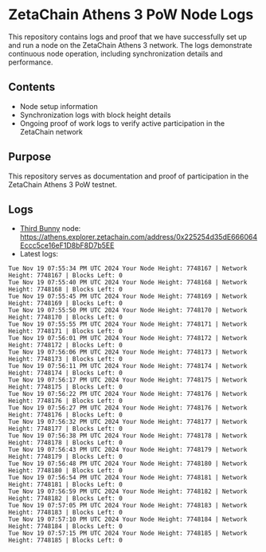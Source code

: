 # ZetaChain Athens 3 PoW Node Logs
This repository contains logs and proof that we have successfully set up and run a node on the ZetaChain Athens 3 network. The logs demonstrate continuous node operation, including synchronization details and performance.

## Contents
- Node setup information
- Synchronization logs with block height details
- Ongoing proof of work logs to verify active participation in the ZetaChain network

## Purpose
This repository serves as documentation and proof of participation in the ZetaChain Athens 3 PoW testnet.

## Logs

- [Third Bunny](https://thirdbunny.xyz/) node: https://athens.explorer.zetachain.com/address/0x225254d35dE666064Eccc5ce16eF1D8bF8D7b5EE
- Latest logs:
```
Tue Nov 19 07:55:34 PM UTC 2024 Your Node Height: 7748167 | Network Height: 7748167 | Blocks Left: 0
Tue Nov 19 07:55:40 PM UTC 2024 Your Node Height: 7748168 | Network Height: 7748168 | Blocks Left: 0
Tue Nov 19 07:55:45 PM UTC 2024 Your Node Height: 7748169 | Network Height: 7748169 | Blocks Left: 0
Tue Nov 19 07:55:50 PM UTC 2024 Your Node Height: 7748170 | Network Height: 7748170 | Blocks Left: 0
Tue Nov 19 07:55:55 PM UTC 2024 Your Node Height: 7748171 | Network Height: 7748171 | Blocks Left: 0
Tue Nov 19 07:56:01 PM UTC 2024 Your Node Height: 7748172 | Network Height: 7748172 | Blocks Left: 0
Tue Nov 19 07:56:06 PM UTC 2024 Your Node Height: 7748173 | Network Height: 7748173 | Blocks Left: 0
Tue Nov 19 07:56:11 PM UTC 2024 Your Node Height: 7748174 | Network Height: 7748174 | Blocks Left: 0
Tue Nov 19 07:56:17 PM UTC 2024 Your Node Height: 7748175 | Network Height: 7748175 | Blocks Left: 0
Tue Nov 19 07:56:22 PM UTC 2024 Your Node Height: 7748176 | Network Height: 7748176 | Blocks Left: 0
Tue Nov 19 07:56:27 PM UTC 2024 Your Node Height: 7748176 | Network Height: 7748176 | Blocks Left: 0
Tue Nov 19 07:56:32 PM UTC 2024 Your Node Height: 7748177 | Network Height: 7748177 | Blocks Left: 0
Tue Nov 19 07:56:38 PM UTC 2024 Your Node Height: 7748178 | Network Height: 7748178 | Blocks Left: 0
Tue Nov 19 07:56:43 PM UTC 2024 Your Node Height: 7748179 | Network Height: 7748179 | Blocks Left: 0
Tue Nov 19 07:56:48 PM UTC 2024 Your Node Height: 7748180 | Network Height: 7748180 | Blocks Left: 0
Tue Nov 19 07:56:54 PM UTC 2024 Your Node Height: 7748181 | Network Height: 7748181 | Blocks Left: 0
Tue Nov 19 07:56:59 PM UTC 2024 Your Node Height: 7748182 | Network Height: 7748182 | Blocks Left: 0
Tue Nov 19 07:57:05 PM UTC 2024 Your Node Height: 7748183 | Network Height: 7748183 | Blocks Left: 0
Tue Nov 19 07:57:10 PM UTC 2024 Your Node Height: 7748184 | Network Height: 7748184 | Blocks Left: 0
Tue Nov 19 07:57:15 PM UTC 2024 Your Node Height: 7748185 | Network Height: 7748185 | Blocks Left: 0
```
